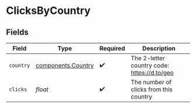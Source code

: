 # ClicksByCountry


## Fields

| Field                                                    | Type                                                     | Required                                                 | Description                                              |
| -------------------------------------------------------- | -------------------------------------------------------- | -------------------------------------------------------- | -------------------------------------------------------- |
| `country`                                                | [components.Country](../../models/components/country.md) | :heavy_check_mark:                                       | The 2-letter country code: https://d.to/geo              |
| `clicks`                                                 | *float*                                                  | :heavy_check_mark:                                       | The number of clicks from this country                   |